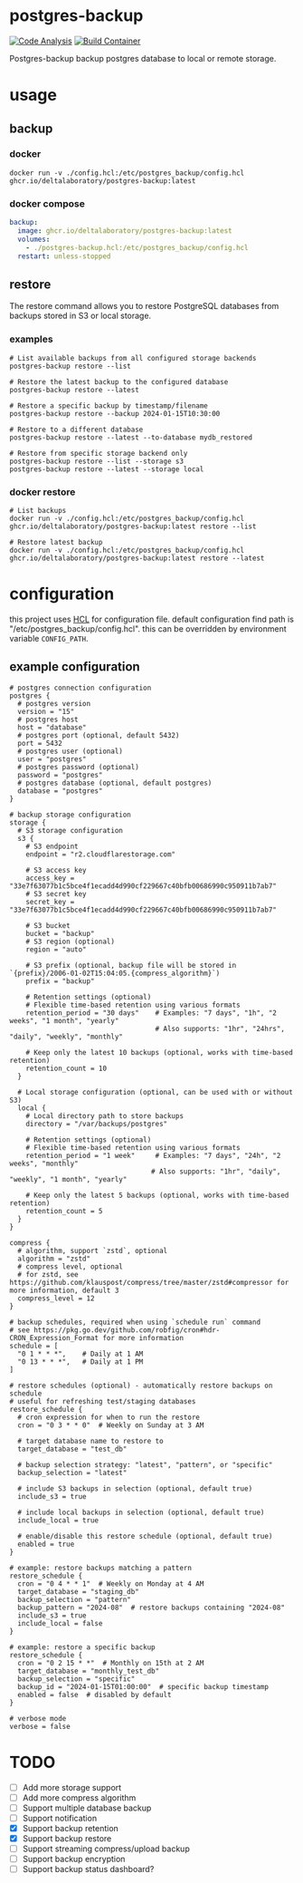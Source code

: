 # postgres-backup
[![Code Analysis](https://github.com/DeltaLaboratory/postgres-backup/actions/workflows/analysis.yml/badge.svg)](https://github.com/DeltaLaboratory/postgres-backup/actions/workflows/analysis.yml)
[![Build Container](https://github.com/DeltaLaboratory/postgres-backup/actions/workflows/container.yml/badge.svg)](https://github.com/DeltaLaboratory/postgres-backup/actions/workflows/container.yml)

Postgres-backup backup postgres database to local or remote storage.
# usage
## backup
### docker
```shell
docker run -v ./config.hcl:/etc/postgres_backup/config.hcl ghcr.io/deltalaboratory/postgres-backup:latest
```
### docker compose
```yaml
backup:
  image: ghcr.io/deltalaboratory/postgres-backup:latest
  volumes:
    - ./postgres-backup.hcl:/etc/postgres_backup/config.hcl
  restart: unless-stopped
```

## restore
The restore command allows you to restore PostgreSQL databases from backups stored in S3 or local storage.

### examples
```shell
# List available backups from all configured storage backends
postgres-backup restore --list

# Restore the latest backup to the configured database
postgres-backup restore --latest

# Restore a specific backup by timestamp/filename
postgres-backup restore --backup 2024-01-15T10:30:00

# Restore to a different database
postgres-backup restore --latest --to-database mydb_restored

# Restore from specific storage backend only
postgres-backup restore --list --storage s3
postgres-backup restore --latest --storage local
```

### docker restore
```shell
# List backups
docker run -v ./config.hcl:/etc/postgres_backup/config.hcl ghcr.io/deltalaboratory/postgres-backup:latest restore --list

# Restore latest backup
docker run -v ./config.hcl:/etc/postgres_backup/config.hcl ghcr.io/deltalaboratory/postgres-backup:latest restore --latest
```
# configuration
this project uses [HCL](https://github.com/hashicorp/hcl) for configuration file.
default configuration find path is "/etc/postgres_backup/config.hcl". this can be overridden by environment variable `CONFIG_PATH`.
## example configuration
```hcl
# postgres connection configuration
postgres {
  # postgres version
  version = "15"
  # postgres host
  host = "database"
  # postgres port (optional, default 5432)
  port = 5432
  # postgres user (optional)
  user = "postgres"
  # postgres password (optional)
  password = "postgres"
  # postgres database (optional, default postgres)
  database = "postgres"
}

# backup storage configuration
storage {
  # S3 storage configuration
  s3 {
    # S3 endpoint
    endpoint = "r2.cloudflarestorage.com"

    # S3 access key
    access_key = "33e7f63077b1c5bce4f1ecadd4d990cf229667c40bfb00686990c950911b7ab7"
    # S3 secret key
    secret_key = "33e7f63077b1c5bce4f1ecadd4d990cf229667c40bfb00686990c950911b7ab7"

    # S3 bucket
    bucket = "backup"
    # S3 region (optional)
    region = "auto"

    # S3 prefix (optional, backup file will be stored in `{prefix}/2006-01-02T15:04:05.{compress_algorithm}`)
    prefix = "backup"

    # Retention settings (optional)
    # Flexible time-based retention using various formats
    retention_period = "30 days"    # Examples: "7 days", "1h", "2 weeks", "1 month", "yearly"
                                    # Also supports: "1hr", "24hrs", "daily", "weekly", "monthly"
    
    # Keep only the latest 10 backups (optional, works with time-based retention)
    retention_count = 10
  }

  # Local storage configuration (optional, can be used with or without S3)
  local {
    # Local directory path to store backups
    directory = "/var/backups/postgres"

    # Retention settings (optional)
    # Flexible time-based retention using various formats
    retention_period = "1 week"     # Examples: "7 days", "24h", "2 weeks", "monthly"
                                   # Also supports: "1hr", "daily", "weekly", "1 month", "yearly"
    
    # Keep only the latest 5 backups (optional, works with time-based retention)
    retention_count = 5
  }
}

compress {
  # algorithm, support `zstd`, optional
  algorithm = "zstd"
  # compress level, optional
  # for zstd, see https://github.com/klauspost/compress/tree/master/zstd#compressor for more information, default 3
  compress_level = 12
}

# backup schedules, required when using `schedule run` command
# see https://pkg.go.dev/github.com/robfig/cron#hdr-CRON_Expression_Format for more information
schedule = [
  "0 1 * * *",    # Daily at 1 AM
  "0 13 * * *",   # Daily at 1 PM
]

# restore schedules (optional) - automatically restore backups on schedule
# useful for refreshing test/staging databases
restore_schedule {
  # cron expression for when to run the restore
  cron = "0 3 * * 0"  # Weekly on Sunday at 3 AM
  
  # target database name to restore to
  target_database = "test_db"
  
  # backup selection strategy: "latest", "pattern", or "specific"
  backup_selection = "latest"
  
  # include S3 backups in selection (optional, default true)
  include_s3 = true
  
  # include local backups in selection (optional, default true)
  include_local = true
  
  # enable/disable this restore schedule (optional, default true)
  enabled = true
}

# example: restore backups matching a pattern
restore_schedule {
  cron = "0 4 * * 1"  # Weekly on Monday at 4 AM
  target_database = "staging_db"
  backup_selection = "pattern"
  backup_pattern = "2024-08"  # restore backups containing "2024-08"
  include_s3 = true
  include_local = false
}

# example: restore a specific backup
restore_schedule {
  cron = "0 2 15 * *"  # Monthly on 15th at 2 AM
  target_database = "monthly_test_db"
  backup_selection = "specific"
  backup_id = "2024-01-15T01:00:00"  # specific backup timestamp
  enabled = false  # disabled by default
}

# verbose mode
verbose = false
```

# TODO
- [ ] Add more storage support
- [ ] Add more compress algorithm
- [ ] Support multiple database backup
- [ ] Support notification
- [X] Support backup retention
- [X] Support backup restore
- [ ] Support streaming compress/upload backup
- [ ] Support backup encryption
- [ ] Support backup status dashboard?